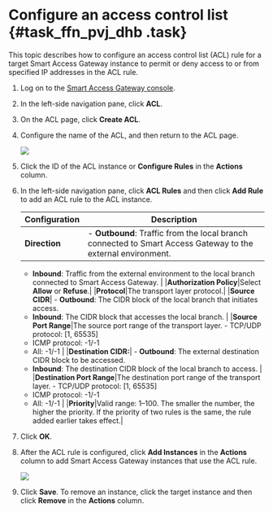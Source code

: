# Configure an access control list {#task_ffn_pvj_dhb .task}

This topic describes how to configure an access control list \(ACL\) rule for a target Smart Access Gateway instance to permit or deny access to or from specified IP addresses in the ACL rule.

1.  Log on to the [Smart Access Gateway console](https://smartag.console.aliyun.com/).
2.  In the left-side navigation pane, click **ACL**.
3.  On the ACL page, click **Create ACL**.
4.  Configure the name of the ACL, and then return to the ACL page. 

    ![](http://static-aliyun-doc.oss-cn-hangzhou.aliyuncs.com/assets/img/40706/156527676740769_en-US.png)

5.  Click the ID of the ACL instance or **Configure Rules** in the **Actions** column.
6.  In the left-side navigation pane, click **ACL Rules** and then click **Add Rule** to add an ACL rule to the ACL instance. 

    |Configuration|Description|
    |-------------|-----------|
    |**Direction**|     -   **Outbound**: Traffic from the local branch connected to Smart Access Gateway to the external environment.
    -   **Inbound**: Traffic from the external environment to the local branch connected to Smart Access Gateway.
 |
    |**Authorization Policy**|Select **Allow** or **Refuse**.|
    |**Protocol**|The transport layer protocol.|
    |**Source CIDR**|     -   **Outbound**: The CIDR block of the local branch that initiates access.
    -   **Inbound**: The CIDR block that accesses the local branch.
 |
    |**Source Port Range**|The source port range of the transport layer.     -   TCP/UDP protocol: \[1, 65535\]
    -   ICMP protocol: -1/-1
    -   All: -1/-1
 |
    |**Destination CIDR:**|     -   **Outbound**: The external destination CIDR block to be accessed.
    -   **Inbound**: The destination CIDR block of the local branch to access.
 |
    |**Destination Port Range**|The destination port range of the transport layer.     -   TCP/UDP protocol: \[1, 65535\]
    -   ICMP protocol: -1/-1
    -   All: -1/-1
 |
    |**Priority**|Valid range: 1–100. The smaller the number, the higher the priority. If the priority of two rules is the same, the rule added earlier takes effect.|

7.  Click **OK**.
8.  After the ACL rule is configured, click **Add Instances** in the **Actions** column to add Smart Access Gateway instances that use the ACL rule. 

    ![](http://static-aliyun-doc.oss-cn-hangzhou.aliyuncs.com/assets/img/40706/156527676741272_en-US.png)

9.  Click **Save**. To remove an instance, click the target instance and then click **Remove** in the **Actions** column.

